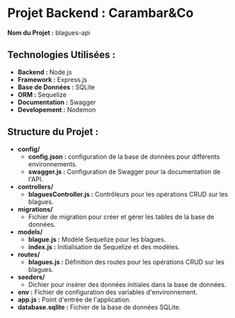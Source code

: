 # Projet Backend : Carambar&Co

**Nom du Projet :** blagues-api

## Technologies Utilisées :

- **Backend :** Node.js
- **Framework :** Express.js
- **Base de Données :** SQLite
- **ORM :** Sequelize
- **Documentation :** Swagger
- **Developement :** Nodemon

## Structure du Projet :

- **config/**
    - **config.json :** configuration de la base de données pour différents environnements.
    - **swagger.js :** Configuration de Swagger pour la documentation de l'API.
- **controllers/**
    - **blaguesController.js :** Contrôleurs pour les opérations CRUD sur les blagues.
- **migrations/**
    - Fichier de migration pour créer et gérer les tables de la base de données.
- **models/**
    - **blague.js :** Modèle Sequelize pour les blagues.
    - **index.js :** Initialisation de Sequelize et des modèles.
- **routes/**
    - **blagues.js :** Définition des routes pour les opérations CRUD sur les blagues.
- **seeders/**
    - Dichier pour insérer des données initiales dans la base de données.
- **env :** Fichier de configuration des variables d'environnement.
- **app.js :** Point d'entrée de l'application.
- **database.sqlite :** Fichier de la base de données SQLite.